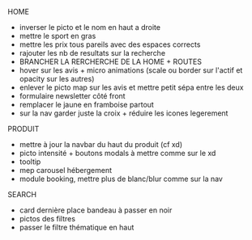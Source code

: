 HOME
- inverser le picto et le nom en haut a droite
- mettre le sport en gras
- mettre les prix tous pareils avec des espaces corrects
- rajouter les nb de resultats sur la recherche
- BRANCHER LA RERCHERCHE DE LA HOME + ROUTES
- hover sur les avis + micro animations (scale ou border sur l'actif et opacity sur les autres)
- enlever le picto map sur les avis et mettre petit sépa entre les deux
- formulaire newsletter côté front
- remplacer le jaune en framboise partout
- sur la nav garder juste la croix + réduire les icones legerement

PRODUIT
- mettre à jour la navbar du haut du produit (cf xd)
- picto intensité + boutons modals à mettre comme sur le xd
- tooltip
- mep carousel hébergement
- module booking, mettre plus de blanc/blur comme sur la nav

SEARCH
- card dernière place bandeau à passer en noir
- pictos des filtres
- passer le filtre thématique en haut
